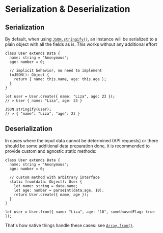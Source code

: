 # Serialization & Deserialization

## Serialization

By default, when using
[`JSON.stringify()`](https://developer.mozilla.org/en-US/docs/Web/JavaScript/Reference/Global_Objects/JSON/stringify),
an instance will be serialized to a plain object with all the fields as is. This works without any
additional effort

```ts{5-8}
class User extends Data {
  name: string = "Anonymous";
  age: number = 0;

  // implicit behavior, no need to implement
  toJSON(): Object {
    return { name: this.name, age: this.age };
  }
}

let user = User.create({ name: "Liza", age: 23 });
// > User { name: "Liza", age: 23 }

JSON.stringify(user);
// > { "name": "Liza", "age": 23 }
```

## Deserialization

In cases where the input data cannot be determined (API requests) or there should be some additional
data preparation done, it is recommended to provide custom and agnostic static methods:

```ts{5-10}
class User extends Data {
  name: string = "Anonymous";
  age: number = 0;

  // custom method with arbitrary interface
  static from(data: Object): User {
    let name: string = data.name;
    let age: number = parseInt(data.age, 10);
    return User.create({ name, age });
  }
}

let user = User.from({ name: "Liza", age: "18", someUnusedFlag: true });
```

That's how native things handle these cases: see
[`Array.from()`](https://developer.mozilla.org/en/docs/Web/JavaScript/Reference/Global_Objects/Array/from).
